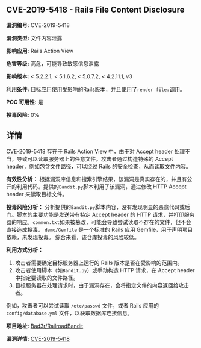 ## CVE-2019-5418 - Rails File Content Disclosure

**漏洞编号:** CVE-2019-5418

**漏洞类型:** 文件内容泄露

**影响应用:** Rails Action View

**危害等级:** 高危，可能导致敏感信息泄露

**影响版本:** < 5.2.2.1, < 5.1.6.2, < 5.0.7.2, < 4.2.11.1, v3

**利用条件:** 目标应用使用受影响的Rails版本，并且使用了`render file:`调用。

**POC 可用性:** 是

**投毒风险:** 0%

## 详情

CVE-2019-5418 存在于 Rails Action View 中，由于对 Accept header 处理不当，导致可以读取服务器上的任意文件。攻击者通过构造特殊的 Accept header，例如包含文件路径，可以绕过 Rails 的安全检查，从而读取文件内容。 

**有效性分析：**
根据漏洞库信息和搜索引擎结果，该漏洞是真实存在的，并且有公开的利用代码。提供的`Bandit.py`脚本利用了该漏洞，通过修改 HTTP Accept header 来读取目标文件。

**投毒风险分析：**
分析提供的`Bandit.py`脚本内容，没有发现明显的恶意代码或后门。脚本的主要功能是发送带有特定 Accept header 的 HTTP 请求，并打印服务器的响应。`common.txt`如果被篡改，可能会导致尝试读取不存在的文件，但不会直接造成投毒。
`demo/Gemfile` 是一个标准的 Rails 应用 Gemfile，用于声明项目依赖，未发现投毒。
综合来看，该仓库投毒的风险较低。

**利用方式分析：**
1.  攻击者需要确定目标服务器上运行的 Rails 版本是否在受影响的范围内。
2.  攻击者使用脚本（如`Bandit.py`）或手动构造 HTTP 请求，在 Accept header 中指定要读取的文件路径。
3.  目标服务器在处理请求时，由于漏洞存在，会将指定文件的内容返回给攻击者。

例如，攻击者可以尝试读取 `/etc/passwd` 文件，或者 Rails 应用的 `config/database.yml` 文件，以获取数据库连接信息。

**项目地址:** [Bad3r/RailroadBandit](https://github.com/Bad3r/RailroadBandit)

**漏洞详情:** [CVE-2019-5418](https://nvd.nist.gov/vuln/detail/CVE-2019-5418)